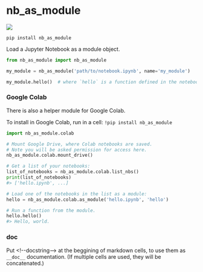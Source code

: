 # nb_as_module

[![](https://github.com/sradc/nb_as_module/workflows/Python%20package/badge.svg)](https://github.com/sradc/nb_as_module/commits/)

`pip install nb_as_module`

Load a Jupyter Notebook as a module object.

```python
from nb_as_module import nb_as_module

my_module = nb_as_module('path/to/notebook.ipynb', name='my_module')

my_module.hello()  # where `hello` is a function defined in the notebook.
```

### Google Colab

There is also a helper module for Google Colab.

To install in Google Colab, run in a cell: `!pip install nb_as_module`

```python
import nb_as_module.colab

# Mount Google Drive, where Colab notebooks are saved.
# Note you will be asked permission for access here.
nb_as_module.colab.mount_drive()

# Get a list of your notebooks:
list_of_notebooks = nb_as_module.colab.list_nbs()
print(list_of_notebooks)
#> ['hello.ipynb', ...]

# Load one of the notebooks in the list as a module:
hello = nb_as_module.colab.as_module('hello.ipynb', 'hello')

# Run a function from the module.
hello.hello()
#> Hello, world.
```

### __doc__

Put \<!--docstring--> at the beggining of markdown cells,
to use them as `__doc__` documentation. (If multiple cells are used,
they will be concatenated.)
